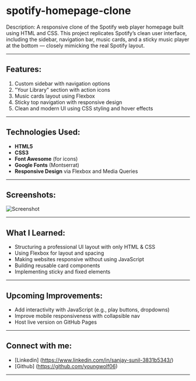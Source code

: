 # spotify-homepage-clone
Description:
A responsive clone of the Spotify web player homepage built using HTML and CSS. This project replicates Spotify’s clean user interface, including the sidebar, navigation bar, music cards, and a sticky music player at the bottom — closely mimicking the real Spotify layout.

---
## Features:
1. Custom sidebar with navigation options
2. "Your Library" section with action icons
3. Music cards layout using Flexbox
4. Sticky top navigation with responsive design
5. Clean and modern UI using CSS styling and hover effects

---
## Technologies Used:
- **HTML5**
- **CSS3**
- **Font Awesome** (for icons)
- **Google Fonts** (Montserrat)
- **Responsive Design** via Flexbox and Media Queries

---
## Screenshots:
![Screenshot](https://github.com/user-attachments/assets/dedc1974-2f0e-4aa7-983a-e510f3163794)

---
## What I Learned:
- Structuring a professional UI layout with only HTML & CSS
- Using Flexbox for layout and spacing
- Making websites responsive without using JavaScript
- Building reusable card components
- Implementing sticky and fixed elements  

---
## Upcoming Improvements:
- Add interactivity with JavaScript (e.g., play buttons, dropdowns)
- Improve mobile responsiveness with collapsible nav
- Host live version on GitHub Pages

---
## Connect with me:
- [Linkedin] (https://www.linkedin.com/in/sanjay-sunil-3831b5343/)
- [Github] (https://github.com/youngwolf06)

---









